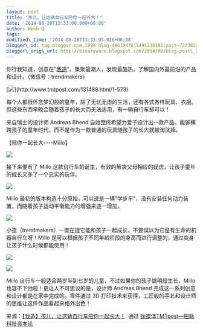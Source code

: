 ```yaml
--- 
layout: post 
title: "孩儿，让这辆自行车陪你一起长大！" 
date: '2014-08-28T13:33:00.000+08:00' 
author: Wenh Q
tags:
modified\_time: '2014-08-28T13:33:05.926+08:00' 
blogger\_id: tag:blogger.com,1999:blog-4961947611491238191.post-7223834470478626985
blogger\_orig\_url: http://binaryware.blogspot.com/2014/08/blog-post\_28.html
---
```

你行我知道，创意在"[我造](http://www.tmtpost.com/tag/trendmaker)"。集聚最潮人，发现最酷热，了解国内外最前沿的产品和设计。（微信号：trendmakers）



[![](https://images-blogger-opensocial.googleusercontent.com/gadgets/proxy?url=http%3A%2F%2Fwww.tmtpost.com%2Fwp-content%2Fuploads%2F2014%2F08%2F140913402452.jpg&container=blogger&gadget=a&rewriteMime=image%2F*)](http://www.tmtpost.com/131488.html/1-573)



每个人都很怀念梦幻般的童年，除了无忧无虑的生活，还有各式各样玩具、衣服。但这些东西早晚会随着孩子的长大而无法适用，有一辆自行车却可以！



来自瑞士的设计师 Andreas Bhend
自始至终希望为爱子设计出一款产品，能够横跨孩子的童年时代，而不是作为一款普通的玩具随孩子的长大就被淘汰掉。



【陪你一起长大----Miilo】



![](https://mmbiz.qlogo.cn/mmbiz/bAGQ2nbCjosElKq94ibwVPGKe9uv6DTIOadv6o49GI6LyR7DygDxEibIqUE9oic3icpHDI1ISsp9XFlNTLC24HC4zQ/0)



接下来便有了 Millo
这款自行车的诞生，有效的解决父母相应的疑虑，让孩子童年的成长又多了一个忠实的玩伴。



![](https://mmbiz.qlogo.cn/mmbiz/bAGQ2nbCjosElKq94ibwVPGKe9uv6DTIOFQ0uzhSuJW86UkTEE6lX82qELyk6O5nMiaqy643zK8ZMmEHQ8gD6TcA/0)



Millo
最初的版本构造十分原始，可以说是一辆"学步车"，没有安装任何动力装置，而随着孩子运动平衡能力的增强来逐一增加。



![](https://mmbiz.qlogo.cn/mmbiz/bAGQ2nbCjosElKq94ibwVPGKe9uv6DTIO1bturjibrIzEcXevhxVozictfssRgvRltBLyNQLQ3e6JvmZkYQm4Ac6g/0)



小造（trendmakers）一直在提它能和孩子一起成长，不要误以为它是有生命的机器自行车呀！Millo
是可以根据孩子不同年龄阶段的身高而进行调整的，通过变身让孩子什么时候都能使用！



![](https://mmbiz.qlogo.cn/mmbiz/bAGQ2nbCjosElKq94ibwVPGKe9uv6DTIOEf5lDDEic5vSicr85XaR89FiaicfwMxKb5t8P9RNltm7FuFMNCyibobr5QQ/0)



![](https://mmbiz.qlogo.cn/mmbiz/bAGQ2nbCjosElKq94ibwVPGKe9uv6DTIOZeBbMB3thBF0KOk3eR1A2X6VQbUrIjmcLNeJhKeNDQkQiboq5VQJkfg/0)



Miilo
自行车一般适合两岁半到七岁的儿童，不过如果你的孩子姚明般生长，Miilo
也容不下他啦！更让人不可思议的是，设计师 Andreas Bhend
完成这一系列创意和设计都是在家中完成的。零件通过 3D
打印技术来获得，工匠般的手艺和设计师的思维让这件作品看起来格外出色！
<div>




</div>

<div>

来源：[【我造】孩儿，让这辆自行车陪你一起长大！](http://www.tmtpost.com/131488.html)  通过 [钛媒体TMTpost—把脉科技资本论](http://www.tmtpost.com/)

</div>
